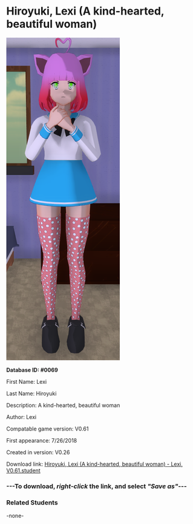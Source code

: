 # Hiroyuki, Lexi (A kind-hearted, beautiful woman)

<img src="../../Files/Images/Hiroyuki, Lexi (A kind-hearted, beautiful woman).png" title="Hiroyuki, Lexi (A kind-hearted, beautiful woman) - Lexi, V0.61">

**Database ID: #0069**

First Name: Lexi

Last Name: Hiroyuki

Description: A kind-hearted, beautiful woman

Author: Lexi

Compatable game version: V0.61

First appearance: 7/26/2018

Created in version: V0.26

Download link: <a href="https://raw.githubusercontent.com/Arbiter1223/Daigaku-Gurashi-Custom-Students/master/Files/Student%20Files/Hiroyuki%2C%20Lexi%20(A%20kind-hearted%2C%20beautiful%20woman)%20-%20Lexi%2C%20V0.61.student">Hiroyuki, Lexi (A kind-hearted, beautiful woman) - Lexi, V0.61.student</a>

### ---**To download, _right-click_ the link, and select _"Save as"_**---

### Related Students

-none-
